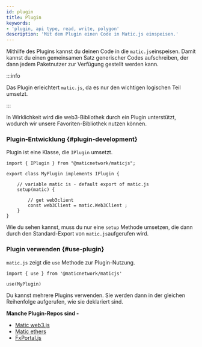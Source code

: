 ```yaml
---
id: plugin
title: Plugin
keywords:
- 'plugin, api type, read, write, polygon'
description: 'Mit dem Plugin einen Code in Matic.js einspeisen.'
---
```


Mithilfe des Plugins kannst du deinen Code in die  `matic.js`einspeisen. Damit kannst du einen gemeinsamen Satz generischer Codes aufschreiben, der dann jedem Paketnutzer zur Verfügung gestellt werden kann.

:::info

Das Plugin erleichtert  `matic.js`, da es nur den wichtigen logischen Teil umsetzt.

:::

In Wirklichkeit wird die web3-Bibliothek durch ein Plugin unterstützt, wodurch wir unsere Favoriten-Bibliothek nutzen können.

### Plugin-Entwicklung {#plugin-development}

Plugin ist eine Klasse, die `IPlugin` umsetzt.

```
import { IPlugin } from "@maticnetwork/maticjs";

export class MyPlugin implements IPlugin {

    // variable matic is - default export of matic.js
    setup(matic) {

        // get web3client
        const web3Client = matic.Web3Client ;
    }
}
```

Wie du sehen kannst, muss du nur eine `setup` Methode umsetzen, die dann durch den Standard-Export von `matic.js`aufgerufen wird.

### Plugin verwenden {#use-plugin}

`matic.js` zeigt die `use` Methode zur Plugin-Nutzung.

```
import { use } from '@maticnetwork/maticjs'

use(MyPlugin)
```

Du kannst mehrere Plugins verwenden. Sie werden dann in der gleichen Reihenfolge aufgerufen, wie sie deklariert sind.

**Manche Plugin-Repos sind -**

- [Matic web3.js](https://github.com/maticnetwork/maticjs-web3)
- [Matic ethers](https://github.com/maticnetwork/maticjs-ethers)
- [FxPortal.js](https://github.com/maticnetwork/fx-portal.js)
